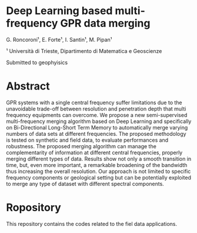 # Deep Learning based multi-frequency GPR data merging
G. Roncoroni¹, E. Forte¹, I. Santin¹, M. Pipan¹

¹ Università di Trieste, Dipartimento di Matematica e Geoscienze

Submitted to geophyisics


# Abstract
GPR systems with a single central frequency suffer limitations due to the unavoidable trade-off between resolution and penetration depth that multi frequency equipments can overcome. We propose a new semi-supervised multi-frequency merging algorithm based on Deep Learning and specifically on Bi-Directional Long-Short Term Memory to automatically merge varying numbers of data sets at different frequencies. The proposed methodology is tested on synthetic and field data, to evaluate performances and robustness. The proposed merging algorithm can manage the complementarity of information at different central frequencies, properly merging different types of data. Results show not only a smooth transition in time, but, even more important, a remarkable broadening of the bandwidth thus increasing the overall resolution. Our approach is not limited to specific frequency components or geological setting but can be potentially exploited to merge any type of dataset with different spectral components.

# Ropository

This repository contains the codes related to the fiel data applications.
